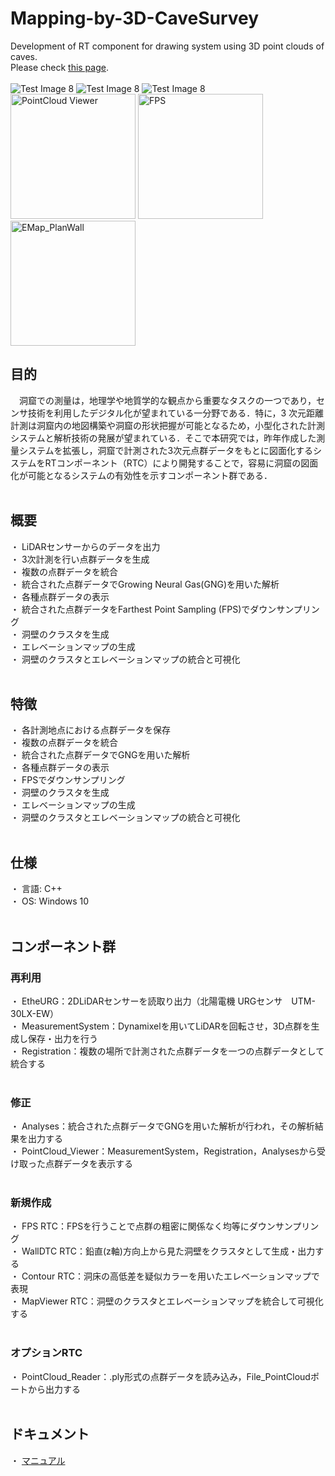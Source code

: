 # Mapping-by-3D-CaveSurvey
Development of RT component for drawing system using 3D point clouds of caves.<br>
Please check [this page](https://openrtm.org/openrtm/ja/project/contest2024-si2024-0109).<br>
<br>
![Test Image 8](https://openrtm.org/openrtm/sites/default/files/PointCloud_Viewer3.jpg?raw=true)
![Test Image 8](https://openrtm.org/openrtm/sites/default/files/FPS.jpg?raw=true)
![Test Image 8](https://openrtm.org/openrtm/sites/default/files/EMap_PlanWall_0.jpg?raw=true)
<img src="https://openrtm.org/openrtm/sites/default/files/PointCloud_Viewer3" alt="PointCloud Viewer" width="200">
<img src="https://openrtm.org/openrtm/sites/default/files/FPS.jpg" alt="FPS" width="200">
<img src="https://openrtm.org/openrtm/sites/default/files/EMap_PlanWall_0.jpg" alt="EMap_PlanWall" width="200">


## 目的
　洞窟での測量は，地理学や地質学的な観点から重要なタスクの一つであり，センサ技術を利用したデジタル化が望まれている一分野である．特に，3 次元距離計測は洞窟内の地図構築や洞窟の形状把握が可能となるため，小型化された計測システムと解析技術の発展が望まれている．そこで本研究では，昨年作成した測量システムを拡張し，洞窟で計測された3次元点群データをもとに図面化するシステムをRTコンポーネント（RTC）により開発することで，容易に洞窟の図面化が可能となるシステムの有効性を示すコンポーネント群である．<br>
<br>
## 概要
・ LiDARセンサーからのデータを出力<br>
・ 3次計測を行い点群データを生成<br>
・ 複数の点群データを統合<br>
・ 統合された点群データでGrowing Neural Gas(GNG)を用いた解析<br>
・ 各種点群データの表示<br>
・ 統合された点群データをFarthest Point Sampling (FPS)でダウンサンプリング<br>
・ 洞壁のクラスタを生成<br>
・ エレベーションマップの生成<br>
・ 洞壁のクラスタとエレベーションマップの統合と可視化<br>
<br>
## 特徴
・ 各計測地点における点群データを保存<br>
・ 複数の点群データを統合<br>
・ 統合された点群データでGNGを用いた解析<br>
・ 各種点群データの表示<br>
・ FPSでダウンサンプリング<br>
・ 洞壁のクラスタを生成<br>
・ エレベーションマップの生成<br>
・ 洞壁のクラスタとエレベーションマップの統合と可視化<br>
<br>
## 仕様
・ 言語: C++<br>
・ OS: Windows 10<br>
<br>
## コンポーネント群
### 再利用
・ EtheURG：2DLiDARセンサーを読取り出力（北陽電機 URGセンサ　UTM-30LX-EW）<br>
・ MeasurementSystem：Dynamixelを用いてLiDARを回転させ，3D点群を生成し保存・出力を行う<br>
・ Registration：複数の場所で計測された点群データを一つの点群データとして統合する<br>
<br>
### 修正
・ Analyses：統合された点群データでGNGを用いた解析が行われ，その解析結果を出力する<br>
・ PointCloud_Viewer：MeasurementSystem，Registration，Analysesから受け取った点群データを表示する<br>
<br>
### 新規作成
・ FPS RTC：FPSを行うことで点群の粗密に関係なく均等にダウンサンプリング<br>
・ WallDTC RTC：鉛直(z軸)方向上から見た洞壁をクラスタとして生成・出力する<br>
・ Contour RTC：洞床の高低差を疑似カラーを用いたエレベーションマップで表現<br>
・ MapViewer RTC：洞壁のクラスタとエレベーションマップを統合して可視化する<br>
<br>
### オプションRTC
・ PointCloud_Reader：.ply形式の点群データを読み込み，File_PointCloudポートから出力する<br>
<br>
## ドキュメント
・ [マニュアル](https://github.com/yukimeat1999/Mapping-by-3D-CaveSurvey/blob/main/%E6%B4%9E%E7%AA%9F%E3%81%AE3%E6%AC%A1%E5%85%83%E7%82%B9%E7%BE%A4%E3%82%92%E7%94%A8%E3%81%84%E3%81%9F%E5%9B%B3%E9%9D%A2%E5%8C%96%E3%82%B7%E3%82%B9%E3%83%86%E3%83%A0%E3%81%AERT%E3%82%B3%E3%83%B3%E3%83%9D%E3%83%BC%E3%83%8D%E3%83%B3%E3%83%88%E9%96%8B%E7%99%BA.pdf)<br>
